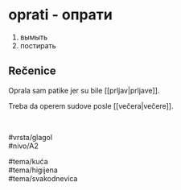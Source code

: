 # oprati - опрати

1. вымыть  
2. постирать

## Rečenice

Oprala sam patike jer su bile [[prljav|prljave]].

Treba da operem sudove posle [[večera|večere]].

<br>

#vrsta/glagol  
#nivo/A2  

#tema/kuća  
#tema/higijena  
#tema/svakodnevica  
